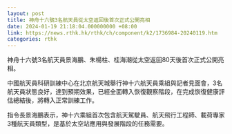 ```yaml
---
layout: post
title: 神舟十六號3名航天員從太空返回後首次正式公開亮相
date: 2024-01-19 21:18:04.000000000 +08:00
link: https://news.rthk.hk/rthk/ch/component/k2/1736984-20240119.htm
categories: rthk
---
```


神舟十六號3名航天員景海鵬、朱楊柱、桂海潮從太空返回80天後首次正式公開亮相。

中國航天員科研訓練中心在北京航天城舉行神十六航天員乘組與記者見面會，3名航天員狀態良好，達到預期效果，已經全面轉入恢復觀察階段，在完成恢復健康評估總結後，將轉入正常訓練工作。

指令長景海鵬表示，神十六乘組首次包含航天駕駛員、航天飛行工程師、載荷專家3種航天員類型，是基於太空站應用與發展階段的任務需要。
